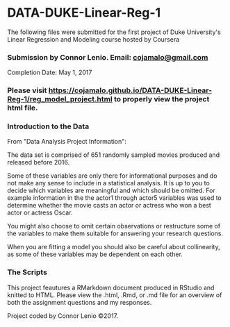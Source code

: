 # DATA-DUKE-Linear-Reg-1
The following files were submitted for the first project of Duke University's Linear Regression and Modeling course hosted by Coursera

### Submission by Connor Lenio. Email: cojamalo@gmail.com
Completion Date: May 1, 2017

### Please visit https://cojamalo.github.io/DATA-DUKE-Linear-Reg-1/reg_model_project.html to properly view the project html file.

### Introduction to the Data
From "Data Analysis Project Information":

The data set is comprised of 651 randomly sampled movies produced and released before 2016.

Some of these variables are only there for informational purposes and do not make any sense to include in a statistical analysis. It is up to you to decide which variables are meaningful and which should be omitted. For example information in the the actor1 through actor5 variables was used to determine whether the movie casts an actor or actress who won a best actor or actress Oscar.

You might also choose to omit certain observations or restructure some of the variables to make them suitable for answering your research questions.

When you are fitting a model you should also be careful about collinearity, as some of these variables may be dependent on each other.


### The Scripts
This project feautures a RMarkdown document produced in RStudio and knitted to HTML. Please view the .html, .Rmd, or .md file for an overview of both the assignment questions and my responses.

Project coded by Connor Lenio ©2017. 
